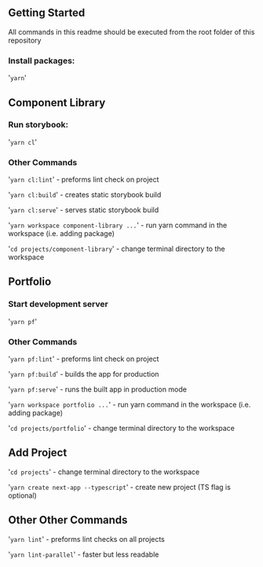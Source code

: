 ## Getting Started

All commands in this readme should be executed from the root folder of this repository

### Install packages:

'`yarn`'

## Component Library

### Run storybook:

'`yarn cl`'

### Other Commands

'`yarn cl:lint`' - preforms lint check on project

'`yarn cl:build`' - creates static storybook build

'`yarn cl:serve`' - serves static storybook build

'`yarn workspace component-library ...`' - run yarn command in the workspace (i.e. adding package)

'`cd projects/component-library`' - change terminal directory to the workspace

## Portfolio

### Start development server

'`yarn pf`'

### Other Commands

'`yarn pf:lint`' - preforms lint check on project

'`yarn pf:build`' - builds the app for production

'`yarn pf:serve`' - runs the built app in production mode

'`yarn workspace portfolio ...`' - run yarn command in the workspace (i.e. adding package)

'`cd projects/portfolio`' - change terminal directory to the workspace

## Add Project

'`cd projects`' - change terminal directory to the workspace

'`yarn create next-app --typescript`' - create new project (TS flag is optional)

## Other Other Commands

'`yarn lint`' - preforms lint checks on all projects

'`yarn lint-parallel`' - faster but less readable
